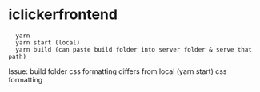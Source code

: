# iclickerfrontend

```
  yarn 
  yarn start (local)
  yarn build (can paste build folder into server folder & serve that path)
```

  Issue: build folder css formatting differs from local (yarn start) css formatting

